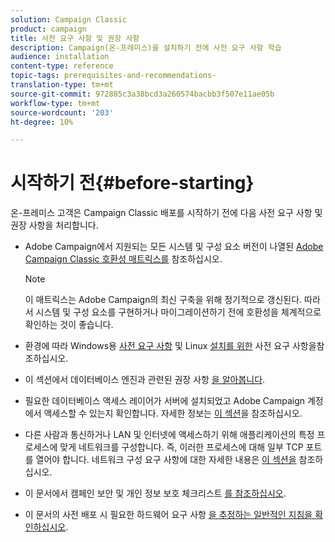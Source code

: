 ```yaml
---
solution: Campaign Classic
product: campaign
title: 사전 요구 사항 및 권장 사항
description: Campaign(온-프레미스)을 설치하기 전에 사전 요구 사항 학습
audience: installation
content-type: reference
topic-tags: prerequisites-and-recommendations-
translation-type: tm+mt
source-git-commit: 972885c3a38bcd3a260574bacbb3f507e11ae05b
workflow-type: tm+mt
source-wordcount: '203'
ht-degree: 10%

---
```



# 시작하기 전{#before-starting}

온-프레미스 고객은 Campaign Classic 배포를 시작하기 전에 다음 사전 요구 사항 및 권장 사항을 처리합니다.

* Adobe Campaign에서 지원되는 모든 시스템 및 구성 요소 버전이 나열된 [Adobe Campaign Classic 호환성 매트릭스를](../../rn/using/compatibility-matrix.md) 참조하십시오.

   >[!NOTE]
   >
   >이 매트릭스는 Adobe Campaign의 최신 구축을 위해 정기적으로 갱신된다. 따라서 시스템 및 구성 요소를 구현하거나 마이그레이션하기 전에 호환성을 체계적으로 확인하는 것이 좋습니다.

* 환경에 따라 Windows용 [사전 요구 사항](../../installation/using/prerequisites-of-campaign-installation-in-windows.md) 및 Linux [설치를 위한](../../installation/using/prerequisites-of-campaign-installation-in-linux.md) 사전 요구 사항을참조하십시오.
* 이 섹션에서 데이터베이스 엔진과 관련된 권장 사항 [을 알아봅니다](../../installation/using/database.md).
* 필요한 데이터베이스 액세스 레이어가 서버에 설치되었고 Adobe Campaign 계정에서 액세스할 수 있는지 확인합니다. 자세한 정보는 [이 섹션](../../installation/using/application-server.md)을 참조하십시오.
* 다른 사람과 통신하거나 LAN 및 인터넷에 액세스하기 위해 애플리케이션의 특정 프로세스에 맞게 네트워크를 구성합니다. 즉, 이러한 프로세스에 대해 일부 TCP 포트를 열어야 합니다. 네트워크 구성 요구 사항에 대한 자세한 내용은 [이 섹션을](../../installation/using/network-configuration.md) 참조하십시오.
* 이 문서에서 캠페인 보안 및 개인 정보 보호 체크리스트 [를 참조하십시오](https://helpx.adobe.com/kr/campaign/kb/acc-security.html).
* 이 문서의 사전 배포 시 필요한 하드웨어 요구 사항 [을 추정하는 일반적인 지침을 확인하십시오](https://helpx.adobe.com/kr/campaign/kb/hardware-sizing-guide.html).
